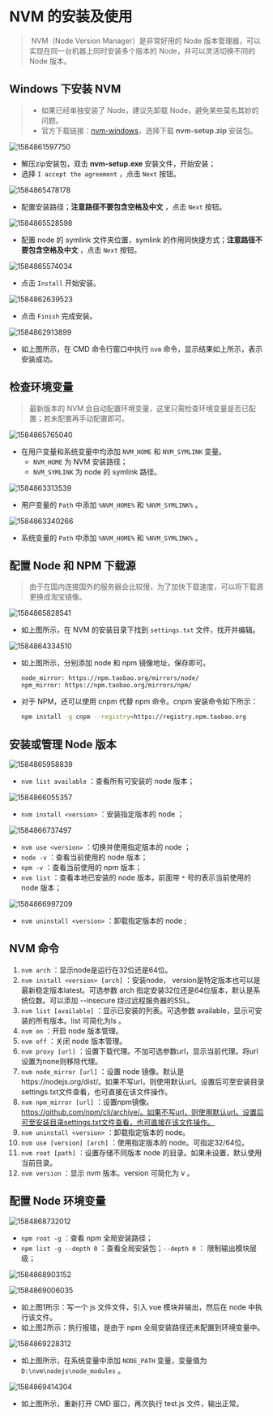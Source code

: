 # NVM 的安装及使用

> ​		NVM（Node Version Manager）是非常好用的 Node 版本管理器，可以实现在同一台机器上同时安装多个版本的 Node，并可以灵活切换不同的 Node 版本。



## Windows 下安装 NVM

> - 如果已经单独安装了 Node，建议先卸载 Node，避免某些莫名其妙的问题。
> - 官方下载链接：[nvm-windows]( https://github.com/coreybutler/nvm-windows/releases )，选择下载 **nvm-setup.zip** 安装包。

![1584861597750](images/1584861597750.png)

- 解压zip安装包，双击 **nvm-setup.exe** 安装文件，开始安装；
- 选择 `I accept the agreement` ，点击 `Next` 按钮。

![1584865478178](images/1584865478178.png)

- 配置安装路径；**注意路径不要包含空格及中文** ，点击 `Next` 按钮。

![1584865528598](images/1584865528598.png)

- 配置 node 的 symlink 文件夹位置，symlink 的作用同快捷方式；**注意路径不要包含空格及中文** ，点击 `Next` 按钮。

![1584865574034](images/1584865574034.png)

- 点击 `Install` 开始安装。

![1584862639523](images/1584862639523.png)

- 点击 `Finish` 完成安装。

![1584862913899](images/1584862913899.png)

- 如上图所示，在 CMD 命令行窗口中执行 `nvm` 命令，显示结果如上所示，表示安装成功。



## 检查环境变量

> 最新版本的 NVM 会自动配置环境变量，这里只需检查环境变量是否已配置；若未配置再手动配置即可。

![1584865765040](images/1584865765040.png)

- 在用户变量和系统变量中均添加 `NVM_HOME` 和 `NVM_SYMLINK` 变量。
  - `NVM_HOME` 为 NVM 安装路径；
  - `NVM_SYMLINK` 为 node 的 symlink 路径。

![1584863313539](images/1584863313539.png)

- 用户变量的 `Path` 中添加 `%NVM_HOME%` 和 `%NVM_SYMLINK%` 。

![1584863340266](images/1584863340266.png)

- 系统变量的 `Path` 中添加 `%NVM_HOME%` 和 `%NVM_SYMLINK%` 。



## 配置 Node 和 NPM 下载源

> 由于在国内连接国外的服务器会比较慢，为了加快下载速度，可以将下载源更换成淘宝镜像。

![1584865828541](images/1584865828541.png)

- 如上图所示，在 NVM 的安装目录下找到 `settings.txt` 文件，找开并编辑。

![1584864334510](images/1584864334510.png)

- 如上图所示，分别添加 node 和 npm 镜像地址，保存即可。

  ```properties
  node_mirror: https://npm.taobao.org/mirrors/node/
  npm_mirror: https://npm.taobao.org/mirrors/npm/
  ```

- 对于 NPM，还可以使用 cnpm 代替 npm 命令。cnpm 安装命令如下所示：

  ```bash
  npm install -g cnpm --registry=https://registry.npm.taobao.org
  ```



## 安装或管理 Node 版本

![1584865958839](images/1584865958839.png)

- `nvm list available` ：查看所有可安装的 node 版本；

![1584866055357](images/1584866055357.png)

- `nvm install <version>` ：安装指定版本的 node ；

![1584866737497](images/1584866737497.png)

- `nvm use <version>` ：切换并使用指定版本的 node ；
- `node -v` ：查看当前使用的 node 版本；
- `npm -v` ：查看当前使用的 npm 版本；
- `nvm list` ：查看本地已安装的 node 版本，前面带 `*` 号的表示当前使用的 node 版本；

![1584866997209](images/1584866997209.png)

- `nvm uninstall <version>` ：卸载指定版本的 node ;



## NVM 命令

1. `nvm arch` ：显示node是运行在32位还是64位。
2. `nvm install <version> [arch]` ：安装node， version是特定版本也可以是最新稳定版本latest。可选参数 arch 指定安装32位还是64位版本，默认是系统位数。可以添加 --insecure 绕过远程服务器的SSL。
3. `nvm list [available]` ：显示已安装的列表。可选参数 available，显示可安装的所有版本。list 可简化为ls 。
4. `nvm on` ：开启 node 版本管理。
5. `nvm off` ：关闭 node 版本管理。
6. `nvm proxy [url]` ：设置下载代理。不加可选参数url，显示当前代理。将url设置为none则移除代理。
7. `nvm node_mirror [url]` ：设置 node 镜像。默认是https://nodejs.org/dist/。如果不写url，则使用默认url。设置后可至安装目录settings.txt文件查看，也可直接在该文件操作。
8. `nvm npm_mirror [url]` ：设置npm镜像。https://github.com/npm/cli/archive/。如果不写url，则使用默认url。设置后可至安装目录settings.txt文件查看，也可直接在该文件操作。
9. `nvm uninstall <version>` ：卸载指定版本的 node。
10. `nvm use [version] [arch]` ：使用指定版本的 node。可指定32/64位。
11. `nvm root [path]` ：设置存储不同版本 node 的目录。如果未设置，默认使用当前目录。
12. `nvm version` ：显示 nvm 版本。version 可简化为 v 。



## 配置 Node 环境变量

![1584868732012](images/1584868732012.png)

- `npm root -g` ：查看 npm 全局安装路径；
- `npm list -g --depth 0` ：查看全局安装包；`--depth 0` ： 限制输出模块层级；

![1584868903152](images/1584868903152.png)

![1584869006035](images/1584869006035.png)

- 如上图1所示：写一个 js 文件文件，引入 vue 模块并输出，然后在 node 中执行该文件。
- 如上图2所示：执行报错，是由于 npm 全局安装路径还未配置到环境变量中。

![1584869228312](images/1584869228312.png)

- 如上图所示，在系统变量中添加 `NODE_PATH` 变量，变量值为 `D:\nvm\nodejs\node_modules` 。

![1584869414304](images/1584869414304.png)

- 如上图所示，重新打开 CMD 窗口，再次执行 test.js 文件，输出正常。